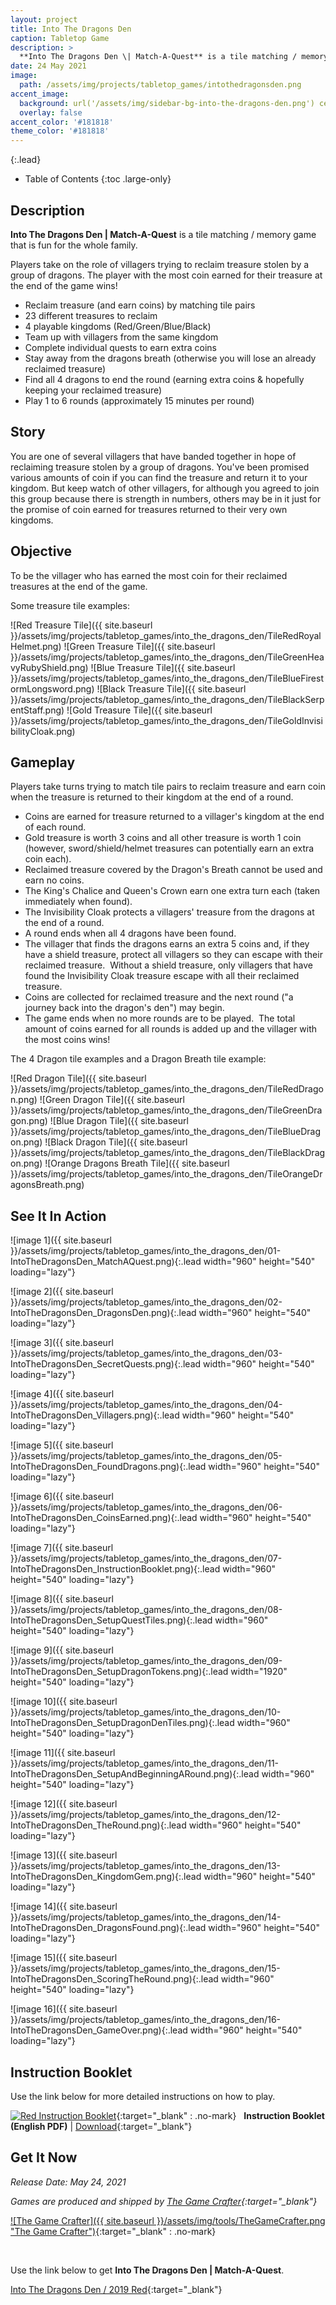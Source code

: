 ```yaml
---
layout: project
title: Into The Dragons Den
caption: Tabletop Game
description: >
  **Into The Dragons Den \| Match-A-Quest** is a tile matching / memory game about reclaiming treasure stolen by a group of dragons.
date: 24 May 2021
image: 
  path: /assets/img/projects/tabletop_games/intothedragonsden.png
accent_image: 
  background: url('/assets/img/sidebar-bg-into-the-dragons-den.png') center/cover
  overlay: false
accent_color: '#181818'
theme_color: '#181818'
---
```


{:.lead}

- Table of Contents
{:toc .large-only}

## Description

**Into The Dragons Den \| Match-A-Quest** is a tile matching / memory game that is fun for the whole family.

Players take on the role of villagers trying to reclaim treasure stolen by a group of dragons.
The player with the most coin earned for their treasure at the end of the game wins!

* Reclaim treasure (and earn coins) by matching tile pairs
* 23 different treasures to reclaim
* 4 playable kingdoms (Red/Green/Blue/Black)
* Team up with villagers from the same kingdom
* Complete individual quests to earn extra coins
* Stay away from the dragons breath (otherwise you will lose an already reclaimed treasure)
* Find all 4 dragons to end the round (earning extra coins & hopefully keeping your reclaimed treasure)
* Play 1 to 6 rounds (approximately 15 minutes per round)

## Story

You are one of several villagers that have banded together in hope of reclaiming treasure stolen by a group of dragons. You've been promised various amounts of coin if you can find the treasure and return it to your kingdom. But keep watch of other villagers, for although you agreed to join this group because there is strength in numbers, others may be in it just for the promise of coin earned for treasures returned to their very own kingdoms.

## Objective

To be the villager who has earned the most coin for their reclaimed treasures at the end of the game.

Some treasure tile examples:

![Red Treasure Tile]({{ site.baseurl }}/assets/img/projects/tabletop_games/into_the_dragons_den/TileRedRoyalHelmet.png)
![Green Treasure Tile]({{ site.baseurl }}/assets/img/projects/tabletop_games/into_the_dragons_den/TileGreenHeavyRubyShield.png)
![Blue Treasure Tile]({{ site.baseurl }}/assets/img/projects/tabletop_games/into_the_dragons_den/TileBlueFirestormLongsword.png)
![Black Treasure Tile]({{ site.baseurl }}/assets/img/projects/tabletop_games/into_the_dragons_den/TileBlackSerpentStaff.png)
![Gold Treasure Tile]({{ site.baseurl }}/assets/img/projects/tabletop_games/into_the_dragons_den/TileGoldInvisibilityCloak.png)

## Gameplay

Players take turns trying to match tile pairs to reclaim treasure and earn coin when the treasure is returned to their kingdom at the end of a round. 

* Coins are earned for treasure returned to a villager's kingdom at the end of each round.  
* Gold treasure is worth 3 coins and all other treasure is worth 1 coin (however, sword/shield/helmet treasures can potentially earn an extra coin each).
* Reclaimed treasure covered by the Dragon's Breath cannot be used and earn no coins.
* The King's Chalice and Queen's Crown earn one extra turn each (taken immediately when found).
* The Invisibility Cloak protects a villagers' treasure from the dragons at the end of a round.
* A round ends when all 4 dragons have been found.
* The villager that finds the dragons earns an extra 5 coins and, if they have a shield treasure, protect all villagers so they can escape with their reclaimed treasure.  Without a shield treasure, only villagers that have found the Invisibility Cloak treasure escape with all their reclaimed treasure.
* Coins are collected for reclaimed treasure and the next round ("a journey back into the dragon's den") may begin.
* The game ends when no more rounds are to be played.  The total amount of coins earned for all rounds is added up and the villager with the most coins wins!

<!-- Players take turns trying to match tile pairs to reclaim treasure and earn coin when the treasure is returned to their kingdom at the end of a round. 

* Gold treasure are worth 3 coin each and all other treasure are worth 1 coin each. 
* Matching helmet/sword/shield treasure to kingdom gem icons earn extra coin. 
* Note: it's a good thing to have reclaimed an Invisibility Cloak treasure.

Stay away from the Dragons Breath... matching of these tiles will cause you to lose your most valuable reclaimed treasure.

A round ends when all four Dragons have been found. The player who ends the round needs to have a Shield treasure to protect everyone, otherwise players may lose all their reclaimed treasure for the round.  -->

The 4 Dragon tile examples and a Dragon Breath tile example:

![Red Dragon Tile]({{ site.baseurl }}/assets/img/projects/tabletop_games/into_the_dragons_den/TileRedDragon.png)
![Green Dragon Tile]({{ site.baseurl }}/assets/img/projects/tabletop_games/into_the_dragons_den/TileGreenDragon.png)
![Blue Dragon Tile]({{ site.baseurl }}/assets/img/projects/tabletop_games/into_the_dragons_den/TileBlueDragon.png)
![Black Dragon Tile]({{ site.baseurl }}/assets/img/projects/tabletop_games/into_the_dragons_den/TileBlackDragon.png)
![Orange Dragons Breath Tile]({{ site.baseurl }}/assets/img/projects/tabletop_games/into_the_dragons_den/TileOrangeDragonsBreath.png)

## See It In Action

![image 1]({{ site.baseurl }}/assets/img/projects/tabletop_games/into_the_dragons_den/01-IntoTheDragonsDen_MatchAQuest.png){:.lead width="960" height="540" loading="lazy"}

![image 2]({{ site.baseurl }}/assets/img/projects/tabletop_games/into_the_dragons_den/02-IntoTheDragonsDen_DragonsDen.png){:.lead width="960" height="540" loading="lazy"}

![image 3]({{ site.baseurl }}/assets/img/projects/tabletop_games/into_the_dragons_den/03-IntoTheDragonsDen_SecretQuests.png){:.lead width="960" height="540" loading="lazy"}

![image 4]({{ site.baseurl }}/assets/img/projects/tabletop_games/into_the_dragons_den/04-IntoTheDragonsDen_Villagers.png){:.lead width="960" height="540" loading="lazy"}

![image 5]({{ site.baseurl }}/assets/img/projects/tabletop_games/into_the_dragons_den/05-IntoTheDragonsDen_FoundDragons.png){:.lead width="960" height="540" loading="lazy"}

![image 6]({{ site.baseurl }}/assets/img/projects/tabletop_games/into_the_dragons_den/06-IntoTheDragonsDen_CoinsEarned.png){:.lead width="960" height="540" loading="lazy"}

![image 7]({{ site.baseurl }}/assets/img/projects/tabletop_games/into_the_dragons_den/07-IntoTheDragonsDen_InstructionBooklet.png){:.lead width="960" height="540" loading="lazy"}

![image 8]({{ site.baseurl }}/assets/img/projects/tabletop_games/into_the_dragons_den/08-IntoTheDragonsDen_SetupQuestTiles.png){:.lead width="960" height="540" loading="lazy"}

![image 9]({{ site.baseurl }}/assets/img/projects/tabletop_games/into_the_dragons_den/09-IntoTheDragonsDen_SetupDragonTokens.png){:.lead width="1920" height="540" loading="lazy"}

![image 10]({{ site.baseurl }}/assets/img/projects/tabletop_games/into_the_dragons_den/10-IntoTheDragonsDen_SetupDragonDenTiles.png){:.lead width="960" height="540" loading="lazy"}

![image 11]({{ site.baseurl }}/assets/img/projects/tabletop_games/into_the_dragons_den/11-IntoTheDragonsDen_SetupAndBeginningARound.png){:.lead width="960" height="540" loading="lazy"}

![image 12]({{ site.baseurl }}/assets/img/projects/tabletop_games/into_the_dragons_den/12-IntoTheDragonsDen_TheRound.png){:.lead width="960" height="540" loading="lazy"}

![image 13]({{ site.baseurl }}/assets/img/projects/tabletop_games/into_the_dragons_den/13-IntoTheDragonsDen_KingdomGem.png){:.lead width="960" height="540" loading="lazy"}

![image 14]({{ site.baseurl }}/assets/img/projects/tabletop_games/into_the_dragons_den/14-IntoTheDragonsDen_DragonsFound.png){:.lead width="960" height="540" loading="lazy"}

![image 15]({{ site.baseurl }}/assets/img/projects/tabletop_games/into_the_dragons_den/15-IntoTheDragonsDen_ScoringTheRound.png){:.lead width="960" height="540" loading="lazy"}

![image 16]({{ site.baseurl }}/assets/img/projects/tabletop_games/into_the_dragons_den/16-IntoTheDragonsDen_GameOver.png){:.lead width="960" height="540" loading="lazy"}

## Instruction Booklet

Use the link below for more detailed instructions on how to play.

[![Red Instruction Booklet](https://www.dropbox.com/s/c2wk0z4zzp0zf5z/InstructionBooklet_RED_gamecrafter.png?raw=1)](https://www.dropbox.com/s/t0bgr23vd9l4jam/InstructionBooklet_2019_RED.pdf?raw=1){:target="_blank" : .no-mark}
&nbsp; **Instruction Booklet (English PDF)** | [Download](https://www.dropbox.com/s/t0bgr23vd9l4jam/InstructionBooklet_2019_RED.pdf?raw=1){:target="_blank"}

## Get It Now

*Release Date:  May 24, 2021*

*Games are produced and shipped by [The Game Crafter](https://www.thegamecrafter.com){:target="_blank"}*

[![The Game Crafter]({{ site.baseurl }}/assets/img/tools/TheGameCrafter.png "The Game Crafter")](https://www.thegamecrafter.com){:target="_blank" : .no-mark}

&nbsp;

Use the link below to get **Into The Dragons Den \| Match-A-Quest**.  

[Into The Dragons Den / 2019 Red](https://www.thegamecrafter.com/games/into-the-dragons-den-red-1){:target="_blank"}

&nbsp;

<p align="center">
  <img width="15" height="14" src="{{ site.baseurl }}/assets/img/projects/tabletop_games/into_the_dragons_den/TributeHeart.png">
</p>
